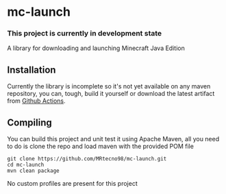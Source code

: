 # mc-launch

### This project is currently in development state
A library for downloading and launching Minecraft Java Edition

## Installation
Currently the library is incomplete so it's not yet available on any maven repository, 
you can, tough, build it yourself or download the latest artifact 
from [Github Actions](https://github.com/MRtecno98/mc-launch/actions).

## Compiling
You can build this project and unit test it using Apache Maven, 
all you need to do is clone the repo and load maven with the provided POM file

```
git clone https://github.com/MRtecno98/mc-launch.git
cd mc-launch
mvn clean package
```

No custom profiles are present for this project
